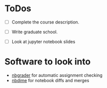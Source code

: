 # ToDos #

- [ ] Complete the course description.
- [ ] Write graduate school. 
- [ ] Look at jupyter notebook slides


# Software to look into #

* [nbgrader](https://github.com/jupyter/nbgrader) for automatic assignment checking
* [nbdime](https://github.com/jupyter/nbdime) for notebook diffs and merges 

